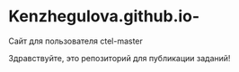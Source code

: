 # Kenzhegulova.github.io-
Сайт для пользователя ctel-master

Здравствуйте, это репозиторий для публикации заданий!
